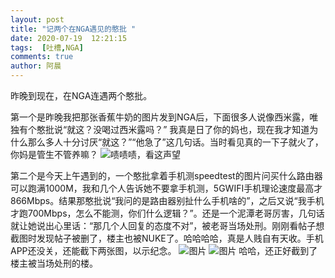 ```yaml
---
layout: post
title: "记两个在NGA遇见的憨批 "
date: 2020-07-19  12:21:15
tags:  [吐槽,NGA]
comments: true
author: 阿晨
---
```

昨晚到现在，在NGA连遇两个憨批。

第一个是昨晚我把那张香蕉牛奶的图片发到NGA后，下面很多人说像西米露，唯独有个憨批说“就这？没喝过西米露吗？”
我真是日了你的妈也，现在我才知道为什么那么多人十分讨厌“就这？”“他急了”这几句话。当时看见真的一下子就火了，你妈是管生不管养嘛？
![啧啧啧，看这声望](https://tva1.sinaimg.cn/large/005SoGeUly1ggw6ucuowhj30nd02r3ye.jpg)

第二个是今天上午遇到的，一个憨批拿着手机测speedtest的图片问买什么路由器可以跑满1000M，我和几个人告诉她不要拿手机测，5GWIFI手机理论速度最高才866Mbps。结果那憨批说“我问的是路由器别扯什么手机啥的”，之后又说“我手机才跑700Mbps，怎么不能测，你们什么逻辑？”。还是一个泥潭老哥厉害，几句话就让她说出心里话：“那几个人回复的态度不对”，被老哥当场处刑。刚刚看帖子想截图时发现帖子被删了，楼主也被NUKE了。哈哈哈哈，真是人贱自有天收。手机APP还没关，还能截下两张图，以示纪念。
![图片](https://tvax1.sinaimg.cn/wap360/005SoGeUly1ggw6rykkmpj30u01o04bo.jpg) 
![图片](https://tva3.sinaimg.cn/wap360/005SoGeUly1ggw6shr938j30u01o0k30.jpg)
哈哈，还正好截到了楼主被当场处刑的楼。